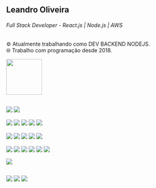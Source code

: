 ## Leandro Oliveira  
###### Full Stack Developer - React.js | Node.js | AWS


⚙️ Atualmente trabalhando como DEV BACKEND NODEJS.  
🌐 Trabalho com programação desde 2018.  

<div style="display: inline_block;">
<img align="center" height="95" widht="95" src="https://images.credly.com/images/00634f82-b07f-4bbd-a6bb-53de397fc3a6/image.png">
</div>

##

<div style="display: inline_block;">
    <img align="center" src="https://img.shields.io/badge/JavaScript-F7DF1E?style=for-the-badge&logo=javascript&logoColor=black">
    <img align="center" src="https://img.shields.io/badge/TypeScript-007ACC?style=for-the-badge&logo=typescript&logoColor=white">
</div>
</br>
<div style="display: inline_block">
    <img align="center" src="https://img.shields.io/badge/Node.js-43853D?style=for-the-badge&logo=node.js&logoColor=white">
    <img align="center" src="https://img.shields.io/badge/express.js-%23404d59.svg?style=for-the-badge&logo=express&logoColor=%2361DAFB">
    <img align="center" src="https://img.shields.io/badge/nestjs-%23E0234E.svg?style=for-the-badge&logo=nestjs&logoColor=white" />
    <img align="center" src="https://img.shields.io/badge/Jest-323330?style=for-the-badge&logo=Jest&logoColor=white">
    <img align="center" src="https://img.shields.io/badge/docker-%230db7ed.svg?style=for-the-badge&logo=docker&logoColor=white" />
</div>
</br>
<div style="display: inline_block">
    <img align="center" src="https://img.shields.io/badge/MongoDB-4EA94B?style=for-the-badge&logo=mongodb&logoColor=white">
    <img align="center" src="https://img.shields.io/badge/Amazon%20DynamoDB-4053D6?style=for-the-badge&logo=Amazon%20DynamoDB&logoColor=white">
    <img align="center" src="https://img.shields.io/badge/redis-%23DD0031.svg?&style=for-the-badge&logo=redis&logoColor=white">
    <img align="center" src="https://img.shields.io/badge/MySQL-00000F?style=for-the-badge&logo=mysql&logoColor=white">
    <img align="center" src="https://img.shields.io/badge/PostgreSQL-316192?style=for-the-badge&logo=postgresql&logoColor=white">
</div>
</br>
<div style="display: inline_block">
    <img align="center" src="https://img.shields.io/badge/React-20232A?style=for-the-badge&logo=react&logoColor=61DAFB">
    <img align="center" src="https://img.shields.io/badge/HTML5-E34F26?style=for-the-badge&logo=html5&logoColor=white">
    <img align="center" src="https://img.shields.io/badge/CSS3-1572B6?style=for-the-badge&logo=css3&logoColor=white">
    <img align="center" src="https://img.shields.io/badge/Bootstrap-563D7C?style=for-the-badge&logo=bootstrap&logoColor=white">
    <img align="center" src="https://img.shields.io/badge/Tailwind_CSS-38B2AC?style=for-the-badge&logo=tailwind-css&logoColor=white">
    <img align="center" src="https://img.shields.io/badge/MUI-%230081CB.svg?style=for-the-badge&logo=mui&logoColor=white">
</div>
</br>
<div style="display: inline_block">
    <img align="center" src="https://img.shields.io/badge/Amazon_AWS-232F3E?style=for-the-badge&logo=amazon-aws&logoColor=white">
</div>

##
 
<div> 
  <a href="https://instagram.com/_siilva_leandro" target="_blank"><img src="https://img.shields.io/badge/-Instagram-%23E4405F?style=for-the-badge&logo=instagram&logoColor=white" target="_blank"></a>
  <a href = "mailto:leandro_silva_o@outlook.com"><img src="https://img.shields.io/badge/Microsoft_Outlook-0078D4?style=for-the-badge&logo=microsoft-outlook&logoColor=white" target="_blank"></a>
  <a href="https://www.linkedin.com/in/leandro-oliveira-643561131/" target="_blank"><img src="https://img.shields.io/badge/-LinkedIn-%230077B5?style=for-the-badge&logo=linkedin&logoColor=white" target="_blank"></a> 
  
</div>
